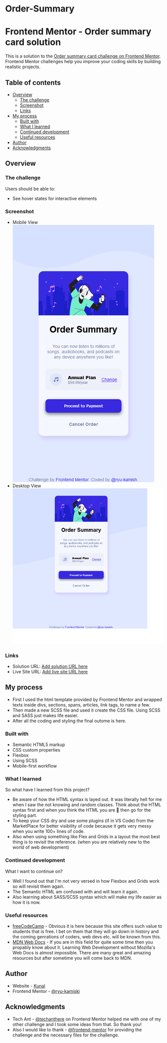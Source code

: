 # Order-Summary
# Frontend Mentor - Order summary card solution

This is a solution to the [Order summary card challenge on Frontend Mentor](https://www.frontendmentor.io/challenges/order-summary-component-QlPmajDUj). Frontend Mentor challenges help you improve your coding skills by building realistic projects. 

## Table of contents

- [Overview](#overview)
  - [The challenge](#the-challenge)
  - [Screenshot](#screenshot)
  - [Links](#links)
- [My process](#my-process)
  - [Built with](#built-with)
  - [What I learned](#what-i-learned)
  - [Continued development](#continued-development)
  - [Useful resources](#useful-resources)
- [Author](#author)
- [Acknowledgments](#acknowledgments)


## Overview

### The challenge

Users should be able to:

- See hover states for interactive elements

### Screenshot

- Mobile View
![Mobile View](images/ScreenShot.png)
- Desktop View
![Desktop View](images/ScreenShot-Desktop.png)

### Links

- Solution URL: [Add solution URL here](https://www.frontendmentor.io/challenges/order-summary-component-QlPmajDUj)
- Live Site URL: [Add live site URL here](https://peaceful-easley-06f863.netlify.app/)

## My process

- First I used the html template provided by Frontend Mentor and wrapped texts inside divs, sections, spans, articles, link tags, to name a few.
- Then made a new SCSS file and used it create the CSS file. Using SCSS and SASS just makes life easier.
- After all the coding and styling the final outome is here.

### Built with

- Semantic HTML5 markup
- CSS custom properties
- Flexbox
- Using SCSS 
- Mobile-first workflow

### What I learned

So what have I learned from this project?

  - Be aware of how the HTML syntax is layed out. It was literally hell for me when I saw the not knowing and random classes. Think about the HTML syntax first and when you think the HTML you are 💯 then go for the styling part.
  - To keep your CSS dry and use some plugins (if in VS Code) from the MarketPlace for better visibility of code because it gets very messy when you write 100+ lines of code. 
  - Also when using something like Flex and Grids in a layout the most best thing is to revisit the reference. (when you are relatively new to the world of web development)

### Continued development

What I want to continue on?
  - Well I found out that I'm not very versed in how Flexbox and Grids work so will revisit them again.
  - The Semantic HTML am confused with and will learn it again.
  - Also learning about SASS/SCSS syntax which will make my life easier as how it is now.

### Useful resources

- [freeCodeCamp](https://www.freecodecamp.org/) - Obvious it is here because this site offers such value to students that is free. I bet on them that they will go down in history and the coming genrations of coders, web devs etc. will be known from this.
- [MDN Web Docs](https://developer.mozilla.org/en-US/docs/Web/CSS) - If you are in this field for quite some time then you propably know about it. Learning Web Development without Mozilla's Web Docs is almost impossible. There are many great and amazing resources but after sometime you will come back to MDN.

## Author

- Website - [Kunal](https://www.your-site.com)
- Frontend Mentor - [@ryu-kamiski](https://www.frontendmentor.io/profile/yourusername)


## Acknowledgments

- Tech Ant - [@techanthere](https://www.frontendmentor.io/profile/techanthere) on Frontend Mentor helped me with one of my other challenge and I took some ideas from that. So thank you! 
- Also I would like to thank - [@frontend-mentor](https://www.frontendmentor.io/home) for providing the challenge and the necessary files for the challenge.
